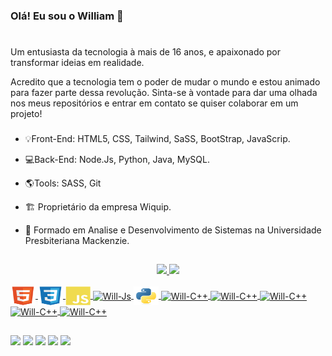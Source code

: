 ### Olá! Eu sou o William 👋 <h1>

 <p>Um entusiasta da tecnologia à mais de 16 anos, e apaixonado por transformar ideias em realidade. </p>
 <p></p>Acredito que a tecnologia tem o poder de mudar o mundo e estou animado para fazer parte dessa revolução.
 Sinta-se à vontade para dar uma olhada nos meus repositórios e entrar em contato se quiser colaborar em um projeto!</p>

 ###
  
- 💡Front-End: HTML5, CSS, Tailwind, SaSS, BootStrap, JavaScrip.
- 💻Back-End: Node.Js, Python, Java, MySQL.
- 🌎Tools: SASS, Git
- 🏗 Proprietário da empresa Wiquip.
- 🚀 Formado em Analise e Desenvolvimento de Sistemas na Universidade Presbiteriana Mackenzie.

  ##
  
<div align="center">
  <a href="https://github.com/gellesch">
  <img height="180em" src="https://github-readme-stats.vercel.app/api?username=gellesch&show_icons=true&theme=dark&include_all_commits=true&count_private=true"/>
  <img height="180em" src="https://github-readme-stats.vercel.app/api/top-langs/?username=gellesch&layout=compact&langs_count=7&theme=dark"/>
</div>
  <div style="display: inline_block"><br>
  <img align="center" alt="Will-HTML" height="30" width="40" src="https://raw.githubusercontent.com/devicons/devicon/master/icons/html5/html5-original.svg">
  <img align="center" alt="Will-CSS" height="30" width="40" src="https://raw.githubusercontent.com/devicons/devicon/master/icons/css3/css3-original.svg">
  <img align="center" alt="Will-Js" height="30" width="40" src="https://raw.githubusercontent.com/devicons/devicon/master/icons/javascript/javascript-plain.svg">
  <img align="center" alt="Will-Js" height="30" width="40" src="https://cdn.jsdelivr.net/gh/devicons/devicon/icons/nodejs/nodejs-original.svg">
  <img align="center" alt="Will-Python" height="30" width="40" src="https://raw.githubusercontent.com/devicons/devicon/master/icons/python/python-original.svg">
  <img align="center" alt="Will-C++" height="30" width="60" src="https://cdn.jsdelivr.net/gh/devicons/devicon/icons/java/java-original-wordmark.svg">
  <img align="center" alt="Will-C++" height="30" width="60" src="https://img.shields.io/badge/C%2B%2B-00599C?style=for-the-badge&logo=c%2B%2B&logoColor=white">
  <img align="center" alt="Will-C++" height="30" width="60" src="https://cdn.jsdelivr.net/gh/devicons/devicon/icons/git/git-original.svg">
  <img align="center" alt="Will-C++" height="30" width="60" src="https://cdn.jsdelivr.net/gh/devicons/devicon/icons/linux/linux-original.svg">
  <img align="center" alt="Will-C++" height="30" width="60" src="https://cdn.jsdelivr.net/gh/devicons/devicon/icons/mysql/mysql-original-wordmark.svg">
</div>
    
  ##
 
<div> 
  <a href="https://www.instagram.com/william_gellesch/" target="_blank"><img src="https://img.shields.io/badge/-Instagram-%23E4405F?style=for-the-badge&logo=instagram&logoColor=white" target="_blank"></a>
 <a href="https://discord.com/channels/@WillGellesch" target="_blank"><img src="https://img.shields.io/badge/Discord-7289DA?style=for-the-badge&logo=discord&logoColor=white" target="_blank"></a> 
  <a href = "mailto:william.metal@gmail.com"><img src="https://img.shields.io/badge/-Gmail-%23333?style=for-the-badge&logo=gmail&logoColor=white" target="_blank"></a>
  <a href="https://www.linkedin.com/in/william-carniel-gellesch-03854899/" target="_blank"><img src="https://img.shields.io/badge/-LinkedIn-%230077B5?style=for-the-badge&logo=linkedin&logoColor=white" target="_blank"></a> 
  <a href = "https://music.youtube.com/playlist?list=PLyOBMZyGLDIMuI8ARKPcifNg0dJD2ogXQ&feature=share"><img src="https://img.shields.io/badge/YouTube_Music-FF0000?style=for-the-badge&logo=youtube-music&logoColor=white"></a>
  </div>
